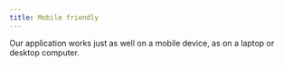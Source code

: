 ```yaml
---
title: Mobile friendly
---
```


Our application works just as well on a mobile device, as on a laptop or desktop computer.
